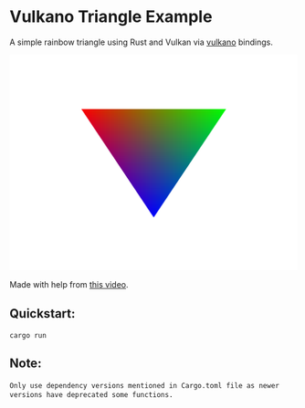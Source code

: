 # Vulkano Triangle Example

A simple rainbow triangle using Rust and Vulkan via [vulkano](https://github.com/vulkano-rs/vulkano) bindings.

![triangle](./triangle.png)


Made with help from [this video](https://www.youtube.com/watch?v=8iEN64bj3X4).


## Quickstart:
```
cargo run
```

## Note: 
```
Only use dependency versions mentioned in Cargo.toml file as newer versions have deprecated some functions.
```
